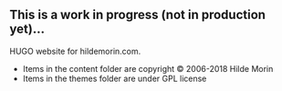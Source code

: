 ## This is a work in progress (not in production yet)...

HUGO website for hildemorin.com.

* Items in the content folder are copyright © 2006-2018 Hilde Morin
* Items in the themes folder are under GPL license
